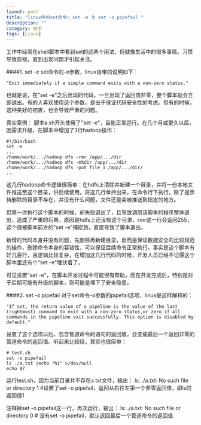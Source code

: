 ```yaml
---
layout: post
title: "linux中的set命令: set -e 与 set -o pipefail "
description: ""
category: 技术
tags: [Linux]
---
```



工作中经常在shell脚本中看到set的这两个用法，但就像生活中的很多事情，习惯导致忽视，直到出现问题才引起关注。

####1. set -e
set命令的-e参数，linux自带的说明如下：

	"Exit immediately if a simple command exits with a non-zero status."

也就是说，在"set -e"之后出现的代码，一旦出现了返回值非零，整个脚本就会立即退出。有的人喜欢使用这个参数，是出于保证代码安全性的考虑。但有的时候，这种美好的初衷，也会导致严重的问题。

真实案例：
脚本a.sh开头使用了"set -e"，且能正常运行。在几个月或更久以后，因需求升级，在脚本中增加了3行hadoop操作：
	
	#!/bin/bash
	set -e
	...
	/home/work/.../hadoop dfs -rmr /app/.../dir
	/home/work/.../hadoop dfs -mkdir /app/.../dir
	/home/work/.../hadoop dfs -put file_1 /app/.../dir/
	...

这几行hadoop命令逻辑很简单：在hdfs上清除并新建一个目录，并将一份本地文件推送至这个目录，供后续使用。将这几行单拎出来，在命令行下执行，除了提示待删除的目录不存在，并没有什么问题，文件还是会被推送到指定的地方。

但第一次执行这个脚本的时候，却失败退出了，且导致调用该脚本的程序整体退出，造成了严重的后果。原因是hdfs上还没有这个目录，rmr这一行会返回255，这个值被脚本前方的"set -e"捕捉到，直接导致了脚本退出。

新增的代码本身并没有问题，先删除再新建目录，反而是保证数据安全的比较规范的操作，删除命令本身的容错性，可以保证后续命令正常执行。事实是这个脚本有好几百行，且逻辑比较复杂，在增加这几行代码的时候，开发人员已经不记得这个脚本里还有个"set -e"埋伏着了。

可见设置"set -e"，在脚本开发过程中可能很有帮助，而在开发完成后，特别是对于后期可能有升级的脚本，则可能是埋下了安全隐患。

####2. set -o pipefail
对于set命令-o参数的pipefail选项，linux是这样解释的：

	"If set, the return value of a pipeline is the value of the last (rightmost) command to exit with a non-zero status,or zero if all commands in the pipeline exit successfully. This option is disabled by default."

设置了这个选项以后，包含管道命令的语句的返回值，会变成最后一个返回非零的管道命令的返回值。听起来比较绕，其实也很简单：

	# test.sh
	set -o pipefail
	ls ./a.txt |echo "hi" >/dev/null
	echo $?

运行test.sh，因为当前目录并不存在a.txt文件，输出：
ls: ./a.txt: No such file or directory
1 #设置了set -o pipefail，返回从右往左第一个非零返回值，即ls的返回值1

注释掉set -o pipefail这一行，再次运行，输出：
ls: ./a.txt: No such file or directory
0 # 没有set -o pipefail，默认返回最后一个管道命令的返回值